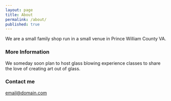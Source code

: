 ```yaml
---
layout: page
title: About
permalink: /about/
published: true
---
```


We are a small family shop run in a small venue in Prince William County VA.

### More Information

We someday soon plan to host glass blowing experience classes to share the love of creating art out of glass.

### Contact me

[email@domain.com](mailto:email@domain.com)

